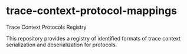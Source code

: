 # trace-context-protocol-mappings

Trace Context Protocols Registry

This repository provides a registry of identified formats of trace context serialization and deserialization for protocols.
